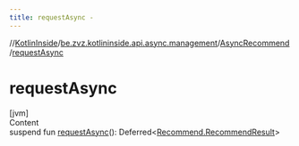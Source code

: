 ```yaml
---
title: requestAsync -
---
```

//[KotlinInside](../../index.md)/[be.zvz.kotlininside.api.async.management](../index.md)/[AsyncRecommend](index.md)/[requestAsync](request-async.md)



# requestAsync  
[jvm]  
Content  
suspend fun [requestAsync](request-async.md)(): Deferred<[Recommend.RecommendResult](../../be.zvz.kotlininside.api.management/-recommend/-recommend-result/index.md)>  



